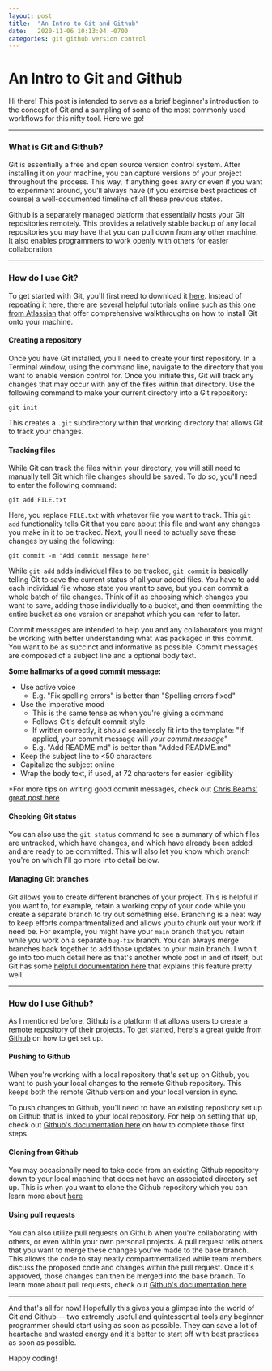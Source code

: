 ```yaml
---
layout: post
title:  "An Intro to Git and Github"
date:   2020-11-06 10:13:04 -0700
categories: git github version control
---
```

# An Intro to Git and Github

Hi there! This post is intended to serve as a brief beginner's introduction to the concept of Git and a sampling of some of the most commonly used workflows for this nifty tool. Here we go!

***

### What is Git and Github?

Git is essentially a free and open source version control system. After installing it on your machine, you can capture versions of your project throughout the process. This way, if anything goes awry or even if you want to experiment around, you'll always have (if you exercise best practices of course) a well-documented timeline of all these previous states.

Github is a separately managed platform that essentially hosts your Git repositories remotely. This provides a relatively stable backup of any local repositories you may have that you can pull down from any other machine. It also enables programmers to work openly with others for easier collaboration.

***

### How do I use Git?

To get started with Git, you'll first need to download it [here](https://git-scm.com/downloads). Instead of repeating it here, there are several helpful tutorials online such as [this one from Atlassian](https://www.atlassian.com/git/tutorials/install-git) that offer comprehensive walkthroughs on how to install Git onto your machine.

#### Creating a repository

Once you have Git installed, you'll need to create your first repository. In a Terminal window, using the command line, navigate to the directory that you want to enable version control for. Once you initiate this, Git will track any changes that may occur with any of the files within that directory. Use the following command to make your current directory into a Git repository:  

`git init`

This creates a `.git` subdirectory within that working directory that allows Git to track your changes.

#### Tracking files

While Git can track the files within your directory, you will still need to manually tell Git which file changes should be saved. To do so, you'll need to enter the following command:

`git add FILE.txt`

Here, you replace `FILE.txt` with whatever file you want to track. This `git add` functionality tells Git that you care about this file and want any changes you make in it to be tracked. Next, you'll need to actually save these changes by using the following:

`git commit -m "Add commit message here"`

While `git add` adds individual files to be tracked, `git commit` is basically telling Git to save the current status of all your added files. You have to add each individual file whose state you want to save, but you can commit a whole batch of file changes. Think of it as choosing which changes you want to save, adding those individually to a bucket, and then committing the entire bucket as one version or snapshot which you can refer to later.

Commit messages are intended to help you and any collaborators you might be working with better understanding what was packaged in this commit. You want to be as succinct and informative as possible. Commit messages are composed of a subject line and a optional body text.

**Some hallmarks of a good commit message:**
* Use active voice
  * E.g. "Fix spelling errors" is better than "Spelling errors fixed"
* Use the imperative mood
  * This is the same tense as when you're giving a command
  * Follows Git's default commit style
  * If written correctly, it should seamlessly fit into the template: "If applied, your commit message will *your commit message*"
  * E.g. "Add README.md" is better than "Added README.md"
* Keep the subject line to <50 characters
* Capitalize the subject online
* Wrap the body text, if used, at 72 characters for easier legibility

*For more tips on writing good commit messages, check out [Chris Beams' great post here](https://chris.beams.io/posts/git-commit/#imperative)

#### Checking Git status

You can also use the `git status` command to see a summary of which files are untracked, which have changes, and which have already been added and are ready to be committed. This will also let you know which branch you're on which I'll go more into detail below.

#### Managing Git branches

Git allows you to create different branches of your project. This is helpful if you want to, for example, retain a working copy of your code while you create a separate branch to try out something else. Branching is a neat way to keep efforts compartmentalized and allows you to chunk out your work if need be. For example, you might have your `main` branch that you retain while you work on a separate `bug-fix` branch. You can always merge branches back together to add those updates to your main branch. I won't go into too much detail here as that's another whole post in and of itself, but Git has some [helpful documentation here](https://git-scm.com/book/en/v2/Git-Branching-Basic-Branching-and-Merging) that explains this feature pretty well.

***

### How do I use Github?

As I mentioned before, Github is a platform that allows users to create a remote repository of their projects. To get started, [here's a great guide from Github](https://guides.github.com/activities/hello-world/) on how to get set up.

#### Pushing to Github

When you're working with a local repository that's set up on Github, you want to push your local changes to the remote Github repository. This keeps both the remote Github version and your local version in sync.

To push changes to Github, you'll need to have an existing repository set up on Github that is linked to your local repository. For help on setting that up, check out [Github's documentation here](https://docs.github.com/en/free-pro-team@latest/github/importing-your-projects-to-github/adding-an-existing-project-to-github-using-the-command-line) on how to complete those first steps.

#### Cloning from Github

You may occasionally need to take code from an existing Github repository down to your local machine that does not have an associated directory set up. This is when you want to clone the Github repository which you can learn more about [here](https://docs.github.com/en/free-pro-team@latest/github/creating-cloning-and-archiving-repositories/cloning-a-repository)

#### Using pull requests

You can also utilize pull requests on Github when you're collaborating with others, or even within your own personal projects. A pull request tells others that you want to merge these changes you've made to the base branch. This allows the code to stay neatly compartmentalized while team members discuss the proposed code and changes within the pull request. Once it's approved, those changes can then be merged into the base branch. To learn more about pull requests, check out [Github's documentation here](https://docs.github.com/en/free-pro-team@latest/github/collaborating-with-issues-and-pull-requests/about-pull-requests)

***

And that's all for now! Hopefully this gives you a glimpse into the world of Git and Github -- two extremely useful and quintessential tools any beginner programmer should start using as soon as possible. They can save a lot of heartache and wasted energy and it's better to start off with best practices as soon as possible.

Happy coding!
